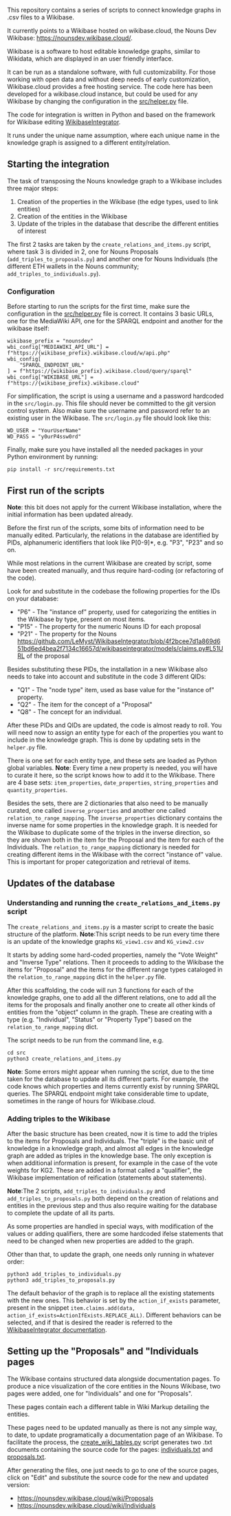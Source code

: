 This repository contains a series of scripts to connect knowledge graphs in .csv files to a Wikibase.

It currently points to a Wikibase hosted on wikibase.cloud, the Nouns Dev Wikibase: https://nounsdev.wikibase.cloud/. 

Wikibase is a software to host editable knowledge graphs, similar to Wikidata, which are displayed in an user friendly interface. 

It can be run as a standalone software, with full customizability. 
For those working with open data and without deep needs of early customization, Wikibase.cloud provides a free hosting service.
The code here has been developed for a wikibase.cloud instance, but could be used for any Wikibase by changing the configuration in the [src/helper.py]("./src/helper.py") file. 

The code for integration is written in Python and based on the framework for Wikibase editing [WikibaseIntegrator](https://github.com/LeMyst/WikibaseIntegrator).

It runs under the unique name assumption, where each unique name in the knowledge graph is assigned to a different entity/relation. 

## Starting the integration 

The task of transposing the Nouns knowledge graph to a Wikibase includes three major steps: 

1. Creation of the properties in the Wikibase (the edge types, used to link entities)
2. Creation of the entities in the Wikibase
3. Update of the triples in the database that describe the different entities of interest 

The first 2 tasks are taken by the `create_relations_and_items.py` script, where task 3 is divided in 2, one for Nouns Proposals (`add_triples_to_proposals.py`) and another one for Nouns Individuals (the different ETH wallets in the Nouns community; `add_triples_to_individuals.py`).


### Configuration

Before starting to run the scripts for the first time, make sure the configuration in the  [src/helper.py]("./src/helper.py") file is correct. 
It contains 3 basic URLs, one for the MediaWiki API, one for the SPARQL endpoint and another for the wikibase itself:
 
```
wikibase_prefix = "nounsdev"
wbi_config["MEDIAWIKI_API_URL"] = f"https://{wikibase_prefix}.wikibase.cloud/w/api.php"
wbi_config[
    "SPARQL_ENDPOINT_URL"
] = f"https://{wikibase_prefix}.wikibase.cloud/query/sparql"
wbi_config["WIKIBASE_URL"] = f"https://{wikibase_prefix}.wikibase.cloud"
```

For simplification, the script is using a username and a password hardcoded in the `src/login.py`. 
This file should never be committed to the git version control system.
Also make sure the username and password refer to an existing user in the Wikibase.
The `src/login.py` file should look like this: 

```
WD_USER = "YourUserName"
WD_PASS = "y0urP4ssw0rd"
```

Finally, make sure you have installed all the needed packages in your Python environment by running:

```
pip install -r src/requirements.txt
```

## First run of the scripts

**Note**: this bit does not apply for the current Wikibase installation, where the initial information has been updated already.

Before the first run of the scripts, some bits of information need to be manually edited. 
Particularly, the relations in the database are identified by PIDs, alphanumeric identifiers that look like P[0-9]*, e.g. "P3", "P23" and so on. 

While most relations in the current Wikibase are created by script, some have been created manually, and thus require hard-coding (or refactoring of the code). 

Look for and substitute in the codebase the following properties for the IDs on your database: 

* "P6" - The "instance of" property, used for categorizing the entities in the Wikibase by type, present on most items. 
* "P15" - The property for the numeric Nouns ID for each proposal 
* "P21" - The property for the Nouns https://github.com/LeMyst/WikibaseIntegrator/blob/4f2bcee7d1a869d651bd6ed4bea2f7134c16657d/wikibaseintegrator/models/claims.py#L51URL of the proposal

Besides substituting these PIDs, the installation in a new Wikibase also needs to take into account  and substitute in the code 3 different QIDs: 

* "Q1" - The "node type" item, used as base value for the "instance of" property. 
* "Q2" - The item for the concept of a "Proposal"
* "Q8" - The concept for an individual. 


After these PIDs and QIDs are updated, the code is almost ready to roll. 
You will need now to assign an entity type for each of the properties you want to include in the knowledge graph. 
This is done by updating sets in the `helper.py` file. 

There is one set for each entity type, and these sets are loaded as Python global variables. 
**Note**: Every time a new property is needed, you will have to curate it here, so the script knows how to add it to the Wikibase. 
There are 4 base sets: `item_properties`, `date_properties`, `string_properties` and `quantity_properties`. 

Besides the sets, there are 2 dictionaries that also need to be manually curated, one called `inverse_properties` and another one called `relation_to_range_mapping`. 
The `inverse_properties` dictionary contains the inverse name for some properties in the knowledge graph. 
It is needed for the Wikibase to duplicate some of the triples in the inverse direction, so they are shown both in the item for the Proposal and the item for each of the Individuals. 
The `relation_to_range_mapping` dictionary is needed for creating different items in the Wikibase with the correct "instance of" value. This is important for proper categorization and retrieval of items. 

## Updates of the database 

### Understanding and running the `create_relations_and_items.py` script

The `create_relations_and_items.py` is a master script to create the basic structure of the platform. 
**Note**:This script needs to be run every time there is an update of the knowledge graphs `KG_view1.csv` and `KG_view2.csv` 

It starts by adding some hard-coded properties, namely the "Vote Weight" and "Inverse Type" relations. 
Then it proceeds to adding to the Wikibase the items for "Proposal" and the items for the different range types cataloged in the `relation_to_range_mapping` dict in the `helper.py` file. 

After this scaffolding, the code will run 3 functions for each of the knowledge graphs, one to add all the different relations, one to add all the items for the proposals and finally another one to create all other kinds of entities from the "object" column in the graph.
These are creating with a type (e.g. "Individual", "Status" or "Property Type") based on the `relation_to_range_mapping` dict. 

The script needs to be run from the command line, e.g. 

```
cd src 
python3 create_relations_and_items.py
```

**Note**: Some errors might appear when running the script, due to the time taken for the database to update all its different parts. 
For example, the code knows which properties and items currently exist by running SPARQL queries. 
The SPARQL endpoint might take considerable time to update, sometimes in the range of hours for Wikibase.cloud. 

### Adding triples to the Wikibase 

After the basic structure has been created, now it is time to add the triples to the items for Proposals and Individuals.
The "triple" is the basic unit of knowledge in a knowledge graph, and almost all edges in the knowledge graph are added as triples in the knowledge base. 
The only exception is when additional information is present, for example in the case of the vote weights for KG2. 
These are added in a format called a "qualifier", the Wikibase implementation of reification (statements about statements).

**Note**:The 2 scripts, `add_triples_to_individuals.py` and `add_triples_to_proposals.py` both depend on the creation of relations and entities in the previous step and thus also require waiting for the database to complete the update of all its parts. 

As some properties are handled in special ways, with modification of the values or adding qualifiers, there are some hardcoded ifelse statements that need to be changed when new properties are added to the graph. 

Other than that, to update the graph, one needs only running in whatever order:

```
python3 add_triples_to_individuals.py
python3 add_triples_to_proposals.py
```

The default behavior of the graph is to replace all the existing statements with the new ones.
This behavior is set by the `action_if_exists` parameter, present in the snippet `item.claims.add(data, action_if_exists=ActionIfExists.REPLACE_ALL)`.
Different behaviors can be selected, and if that is desired the reader is referred to the [WikibaseIntegrator documentation](https://github.com/LeMyst/WikibaseIntegrator/blob/4f2bcee7d1a869d651bd6ed4bea2f7134c16657d/wikibaseintegrator/models/claims.py#L51).



## Setting up the "Proposals" and "Individuals pages

The Wikibase contains structured data alongside documentation pages. 
To produce a nice visualization of the core entities in the Nouns Wikibase, two pages were added, one for "Individuals" and one for "Proposals".

These pages contain each a different table in Wiki Markup detailing the entities. 

These pages need to be updated manually as there is not any simple way, to date, to update programatically a documentation page of an Wikibase.
To facilitate the process, the [create_wiki_tables.py](./src/create_wiki_tables.py) script generates two .txt documents containing the source code for the pages: [individuals.txt](individuals.txt) and [proposals.txt](proposals.txt).

After generating the files, one just needs to go to one of the source pages, click on "Edit" and substitute the source code for the new and updated version:

  * https://nounsdev.wikibase.cloud/wiki/Proposals
  * https://nounsdev.wikibase.cloud/wiki/Individuals
